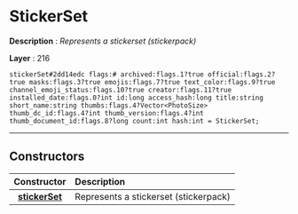 # StickerSet

**Description** : *Represents a stickerset \(stickerpack\)*

**Layer** : 216

```tl
stickerSet#2dd14edc flags:# archived:flags.1?true official:flags.2?true masks:flags.3?true emojis:flags.7?true text_color:flags.9?true channel_emoji_status:flags.10?true creator:flags.11?true installed_date:flags.0?int id:long access_hash:long title:string short_name:string thumbs:flags.4?Vector<PhotoSize> thumb_dc_id:flags.4?int thumb_version:flags.4?int thumb_document_id:flags.8?long count:int hash:int = StickerSet;
```

---

## Constructors

| Constructor | Description |
| :---: | :--- |
| [**stickerSet**](constructor/stickerSet) | Represents a stickerset (stickerpack) |